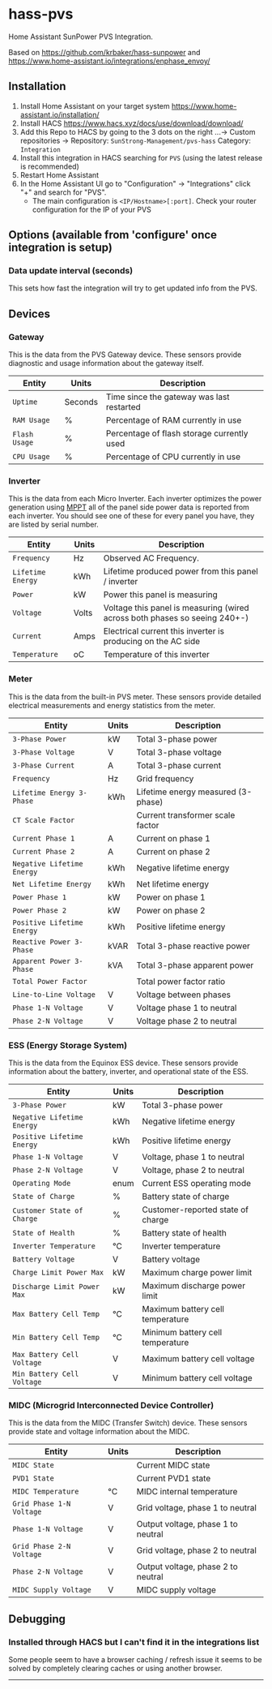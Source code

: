 # hass-pvs

Home Assistant SunPower PVS Integration.

Based on https://github.com/krbaker/hass-sunpower
and https://www.home-assistant.io/integrations/enphase_envoy/


## Installation

1. Install Home Assistant on your target system https://www.home-assistant.io/installation/
2. Install HACS https://www.hacs.xyz/docs/use/download/download/
3. Add this Repo to HACS by going to the 3 dots on the right ...-> Custom repositories ->
 Repository: `SunStrong-Management/pvs-hass` Category: `Integration`
4. Install this integration in HACS searching for `PVS` (using the latest release is recommended)
5. Restart Home Assistant
6. In the Home Assistant UI go to "Configuration" -> "Integrations" click "+" and search for "PVS".
   * The main configuration is `<IP/Hostname>[:port]`. Check your router configuration for the IP of your PVS


## Options (available from 'configure' once integration is setup)

### Data update interval (seconds)

This sets how fast the integration will try to get updated info from the PVS.


## Devices

### Gateway

This is the data from the PVS Gateway device. These sensors provide diagnostic and usage information about the gateway itself.

| Entity           | Units   | Description                                 |
| ---------------- | ------- | ------------------------------------------- |
| `Uptime`         | Seconds | Time since the gateway was last restarted   |
| `RAM Usage`      | %       | Percentage of RAM currently in use          |
| `Flash Usage`    | %       | Percentage of flash storage currently used  |
| `CPU Usage`      | %       | Percentage of CPU currently in use          |

### Inverter

This is the data from each Micro Inverter.  Each inverter optimizes the power generation
using [MPPT][mppt] all of the panel side power data is reported from each inverter.
You should see one of these for every panel you have, they are listed by serial number.

| Entity            | Units  | Description                                                                  |
| ----------------- | ------ | ---------------------------------------------------------------------------- |
| `Frequency`       | Hz     | Observed AC Frequency.                                                       |
| `Lifetime Energy` | kWh    | Lifetime produced power from this panel / inverter                           |
| `Power`           | kW     | Power this panel is measuring                                                |
| `Voltage`         | Volts  | Voltage this panel is measuring (wired across both phases so seeing 240+-)   |
| `Current`         | Amps   | Electrical current this inverter is producing on the AC side                 |
| `Temperature`     | oC     | Temperature of this inverter                                                 |

### Meter

This is the data from the built-in PVS meter. These sensors provide detailed electrical measurements and energy statistics from the meter.

| Entity                  | Units | Description                              |
|-------------------------|-------|------------------------------------------|
| `3-Phase Power`         | kW    | Total 3-phase power                      |
| `3-Phase Voltage`       | V     | Total 3-phase voltage                    |
| `3-Phase Current`       | A     | Total 3-phase current                    |
| `Frequency`             | Hz    | Grid frequency                           |
| `Lifetime Energy 3-Phase`| kWh  | Lifetime energy measured (3-phase)       |
| `CT Scale Factor`       |       | Current transformer scale factor         |
| `Current Phase 1`       | A     | Current on phase 1                       |
| `Current Phase 2`       | A     | Current on phase 2                       |
| `Negative Lifetime Energy`| kWh | Negative lifetime energy                 |
| `Net Lifetime Energy`   | kWh   | Net lifetime energy                      |
| `Power Phase 1`         | kW    | Power on phase 1                         |
| `Power Phase 2`         | kW    | Power on phase 2                         |
| `Positive Lifetime Energy`| kWh | Positive lifetime energy                 |
| `Reactive Power 3-Phase`| kVAR  | Total 3-phase reactive power             |
| `Apparent Power 3-Phase`| kVA   | Total 3-phase apparent power             |
| `Total Power Factor`    |       | Total power factor ratio                 |
| `Line-to-Line Voltage`  | V     | Voltage between phases                   |
| `Phase 1-N Voltage`     | V     | Voltage phase 1 to neutral               |
| `Phase 2-N Voltage`     | V     | Voltage phase 2 to neutral               |

### ESS (Energy Storage System)

This is the data from the Equinox ESS device. These sensors provide information about the battery, inverter, and operational state of the ESS.

| Entity                    | Units | Description                                 |
|---------------------------|-------|---------------------------------------------|
| `3-Phase Power`           | kW    | Total 3-phase power                         |
| `Negative Lifetime Energy`| kWh   | Negative lifetime energy                    |
| `Positive Lifetime Energy`| kWh   | Positive lifetime energy                    |
| `Phase 1-N Voltage`       | V     | Voltage, phase 1 to neutral                 |
| `Phase 2-N Voltage`       | V     | Voltage, phase 2 to neutral                 |
| `Operating Mode`          | enum  | Current ESS operating mode                  |
| `State of Charge`         | %     | Battery state of charge                     |
| `Customer State of Charge`| %     | Customer-reported state of charge           |
| `State of Health`         | %     | Battery state of health                     |
| `Inverter Temperature`    | °C    | Inverter temperature                        |
| `Battery Voltage`         | V     | Battery voltage                             |
| `Charge Limit Power Max`  | kW    | Maximum charge power limit                  |
| `Discharge Limit Power Max`| kW   | Maximum discharge power limit               |
| `Max Battery Cell Temp`   | °C    | Maximum battery cell temperature            |
| `Min Battery Cell Temp`   | °C    | Minimum battery cell temperature            |
| `Max Battery Cell Voltage`| V     | Maximum battery cell voltage                |
| `Min Battery Cell Voltage`| V     | Minimum battery cell voltage                |

### MIDC (Microgrid Interconnected Device Controller)

This is the data from the MIDC (Transfer Switch) device. These sensors provide state and voltage information about the MIDC.

| Entity             | Units   | Description                        |
| ------------------ | ------- | ---------------------------------- |
| `MIDC State`       |         | Current MIDC state                 |
| `PVD1 State`       |         | Current PVD1 state                 |
| `MIDC Temperature` | °C      | MIDC internal temperature          |
| `Grid Phase 1-N Voltage` | V | Grid voltage, phase 1 to neutral   |
| `Phase 1-N Voltage`| V       | Output voltage, phase 1 to neutral |
| `Grid Phase 2-N Voltage` | V | Grid voltage, phase 2 to neutral   |
| `Phase 2-N Voltage`| V       | Output voltage, phase 2 to neutral |
| `MIDC Supply Voltage` | V    | MIDC supply voltage                |


## Debugging

### Installed through HACS but I can't find it in the integrations list

Some people seem to have a browser caching / refresh issue it seems to be solved by completely
clearing caches or using another browser.

***
[mppt]: https://en.wikipedia.org/wiki/Maximum_power_point_tracking
[power-factor]: https://en.wikipedia.org/wiki/Power_factor
[sunpower-us]: https://us.sunpower.com/products/solar-panels
